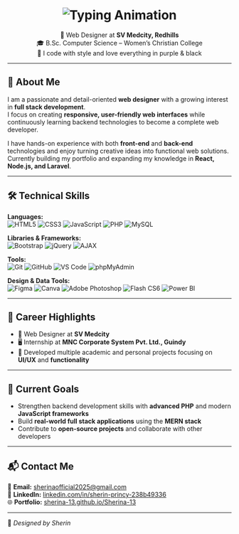 <!-- Typing Effect -->
<h1 align="center">
  <img src="https://readme-typing-svg.herokuapp.com?font=Fira+Code&size=28&duration=3000&pause=1000&color=C77DFF&center=true&vCenter=true&width=600&lines=Hi+%F0%9F%91%8B%2C+I'm+Sherin+Princy;Web+Designer;Aspiring+Full+Stack+Developer;Purple+%26+Black+Lover;" alt="Typing Animation">
</h1>

<p align="center">
  💼 Web Designer at <strong>SV Medcity, Redhills</strong> <br>
  🎓 B.Sc. Computer Science – Women’s Christian College <br>
  💜 I code with style and love everything in purple & black
</p>

---

## 💫 About Me

I am a passionate and detail-oriented **web designer** with a growing interest in **full stack development**.  
I focus on creating **responsive, user-friendly web interfaces** while continuously learning backend technologies to become a complete web developer.

I have hands-on experience with both **front-end** and **back-end** technologies and enjoy turning creative ideas into functional web solutions.  
Currently building my portfolio and expanding my knowledge in **React, Node.js, and Laravel**.

---

## 🛠 Technical Skills

**Languages:**  
![HTML5](https://img.shields.io/badge/-HTML5-E34F26?style=for-the-badge&logo=html5&logoColor=white)
![CSS3](https://img.shields.io/badge/-CSS3-1572B6?style=for-the-badge&logo=css3&logoColor=white)
![JavaScript](https://img.shields.io/badge/-JavaScript-F7DF1E?style=for-the-badge&logo=javascript&logoColor=black)
![PHP](https://img.shields.io/badge/-PHP-777BB4?style=for-the-badge&logo=php&logoColor=white)
![MySQL](https://img.shields.io/badge/-MySQL-4479A1?style=for-the-badge&logo=mysql&logoColor=white)

**Libraries & Frameworks:**  
![Bootstrap](https://img.shields.io/badge/-Bootstrap-7952B3?style=for-the-badge&logo=bootstrap&logoColor=white)
![jQuery](https://img.shields.io/badge/-jQuery-0769AD?style=for-the-badge&logo=jquery&logoColor=white)
![AJAX](https://img.shields.io/badge/-AJAX-000000?style=for-the-badge)

**Tools:**  
![Git](https://img.shields.io/badge/-Git-F05032?style=for-the-badge&logo=git&logoColor=white)
![GitHub](https://img.shields.io/badge/-GitHub-181717?style=for-the-badge&logo=github&logoColor=white)
![VS Code](https://img.shields.io/badge/-VS%20Code-007ACC?style=for-the-badge&logo=visual-studio-code&logoColor=white)
![phpMyAdmin](https://img.shields.io/badge/-phpMyAdmin-6C78AF?style=for-the-badge)

**Design & Data Tools:**  
![Figma](https://img.shields.io/badge/-Figma-F24E1E?style=for-the-badge&logo=figma&logoColor=white)
![Canva](https://img.shields.io/badge/-Canva-00C4CC?style=for-the-badge&logo=canva&logoColor=white)
![Adobe Photoshop](https://img.shields.io/badge/-Photoshop-31A8FF?style=for-the-badge&logo=adobephotoshop&logoColor=white)
![Flash CS6](https://img.shields.io/badge/-Flash%20CS6-FF0000?style=for-the-badge)
![Power BI](https://img.shields.io/badge/-Power%20BI-F2C811?style=for-the-badge&logo=powerbi&logoColor=black)

---

## 📌 Career Highlights

- 💼 Web Designer at **SV Medcity**
- 🖥 Internship at **MNC Corporate System Pvt. Ltd., Guindy**
- 🎨 Developed multiple academic and personal projects focusing on **UI/UX** and **functionality**

---

## 🎯 Current Goals

- Strengthen backend development skills with **advanced PHP** and modern **JavaScript frameworks**
- Build **real-world full stack applications** using the **MERN stack**
- Contribute to **open-source projects** and collaborate with other developers

---

## 📬 Contact Me

📧 **Email:** [sherinaofficial2025@gmail.com](mailto:sherinaofficial2025@gmail.com)  
🔗 **LinkedIn:** [linkedin.com/in/sherin-princy-238b49336](https://www.linkedin.com/in/sherin-princy-238b49336)  
🌐 **Portfolio:** [sherina-13.github.io/Sherina-13](https://sherina-13.github.io/Sherina-13/)

---
💜 _Designed by Sherin_
